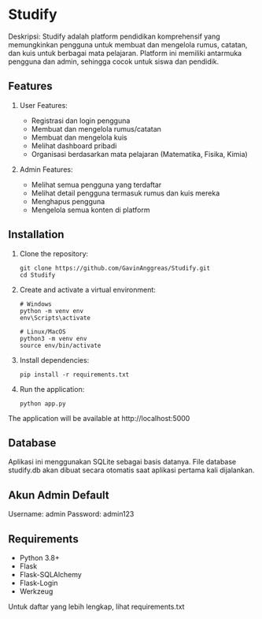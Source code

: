 Studify
=============================

Deskripsi:
Studify adalah platform pendidikan komprehensif yang memungkinkan pengguna untuk membuat dan mengelola rumus, catatan, dan kuis untuk berbagai mata pelajaran. Platform ini memiliki antarmuka pengguna dan admin, sehingga cocok untuk siswa dan pendidik.

Features
--------
1. User Features:
   - Registrasi dan login pengguna  
   - Membuat dan mengelola rumus/catatan  
   - Membuat dan mengelola kuis  
   - Melihat dashboard pribadi  
   - Organisasi berdasarkan mata pelajaran (Matematika, Fisika, Kimia)

2. Admin Features:
   - Melihat semua pengguna yang terdaftar  
   - Melihat detail pengguna termasuk rumus dan kuis mereka  
   - Menghapus pengguna  
   - Mengelola semua konten di platform

Installation
-----------

1. Clone the repository:

   ```
   git clone https://github.com/GavinAnggreas/Studify.git
   cd Studify
   ```

2. Create and activate a virtual environment:

   ```
   # Windows
   python -m venv env
   env\Scripts\activate
   ```

   ```
   # Linux/MacOS
   python3 -m venv env
   source env/bin/activate
   ```

3. Install dependencies:

   ```
   pip install -r requirements.txt
   ```

4. Run the application:

   ```
   python app.py
   ```

The application will be available at http://localhost:5000

Database
--------
Aplikasi ini menggunakan SQLite sebagai basis datanya. File database studify.db akan dibuat secara otomatis saat aplikasi pertama kali dijalankan.

Akun Admin Default
-------------------
Username: admin
Password: admin123

Requirements
-----------
- Python 3.8+
- Flask
- Flask-SQLAlchemy
- Flask-Login
- Werkzeug

Untuk daftar yang lebih lengkap, lihat requirements.txt
